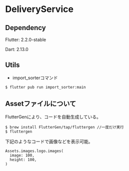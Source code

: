 # DeliveryService

## Dependency
Flutter: 2.2.0-stable

Dart: 2.13.0

## Utils
- import_sorterコマンド

```
$ flutter pub run import_sorter:main
```

## Assetファイルについて
FlutterGenにより、コードを自動生成している。
```
$ brew install FlutterGen/tap/fluttergen //一度だけ実行
$ fluttergen
```

下記のようなコードで画像などを表示可能。
```
Assets.images.logo.images(
  image: 100,
  height: 100,
)
```
